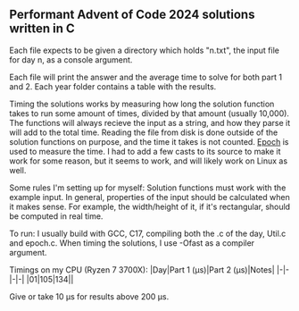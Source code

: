 ## Performant Advent of Code 2024 solutions written in C

Each file expects to be given a directory which holds "n.txt", the input file for day n, as a console argument.

Each file will print the answer and the average time to solve for both part 1 and 2. Each year folder contains a table with the results.

Timing the solutions works by measuring how long the solution function takes to run some amount of times, divided by that amount (usually 10,000).
The functions will always recieve the input as a string, and how they parse it will add to the total time.
Reading the file from disk is done outside of the solution functions on purpose, and the time it takes is not counted.
[Epoch](https://github.com/seanjackson6325/Epoch) is used to measure the time. I had to add a few casts to its source to make it work for some reason, but it seems to work, and will likely work on Linux as well.

Some rules I'm setting up for myself:
Solution functions must work with the example input.
In general, properties of the input should be calculated when it makes sense.
For example, the width/height of it, if it's rectangular, should be computed in real time.

To run: I usually build with GCC, C17, compiling both the .c of the day, Util.c and epoch.c. When timing the solutions, I use -Ofast as a compiler argument.

Timings on my CPU (Ryzen 7 3700X): 
|Day|Part 1 (μs)|Part 2 (μs)|Notes|
|-|-|-|-|
|01|105|134||

Give or take 10 μs for results above 200 μs.

